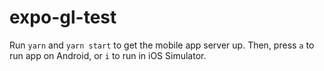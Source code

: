 # expo-gl-test

Run `yarn` and `yarn start` to get the mobile app server up. Then, press `a` to run app on Android, or `i` to run in iOS Simulator.
